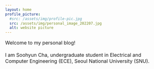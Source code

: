 ```yaml
---
layout: home
profile_picture:
  #src: /assets/img/profile-pic.jpg
  src: /assets/img/personal_image_202207.jpg
  alt: website picture
---
```



<p style="font-size:16px;"> 
	Welcome to my personal blog!
	<br> <br>
	I am Soohyun Cha, undergraduate student in Electrical and Computer Engineering (ECE), Seoul National University (SNU).
	
</p>

<!--<p>
  Welcome! This site serves as an example for the Bay Jekyll theme. Bay is a very simple and minimal theme, directly inspired by Dan Grover's <a href="http://dangrover.com">website</a>.
</p>-->

<!--<p>
  You can find the source code and the instructions on <a href="https://github.com/eliottvincent/bay">GitHub</a>.
</p> -->
